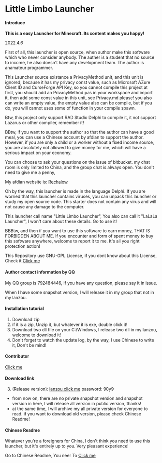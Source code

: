 # Little Limbo Launcher

#### Introduce

 **This is a easy Launcher for Minecraft. Its content makes you happy!**

2022.4.6

First of all, this launcher is open source, when author make this software which who never consider anybody. The auther is a student that no source to income, he also doesn't have any development team. The author is anamateur programmer.

This Launcher source existance a PrivacyMethod unit, and this unit is ignored, because it has my privacy const value, such as Microsoft AZure Client ID and CurseForge API Key, so you cannot compile this project at first, you should add an PrivacyMethod.pas in your workspace and import it, then add some const value in this unit, see Privacy.md please! you also can write an empty value, the empty value also can be compile, but if you do, you will cannot uses some of function in your compile spawn. 

Btw, this project only support RAD Studio Delphi to compile it, it not support Lazarus or other compiler, remember it!

BBtw, if you want to support the author so that the author can have a good meal, you can use a Chinese account by afdian to support the author. However, if you are only a child or a worker without a fixed income source, you are absolutely not allowed to give money for me, which will have a serious impact on your economy.

You can choose to ask your questions on the issue of bitbucket. my chat room is only limited to China, and the group chat is always open. You don't need to give me a penny,

My afdian website is: [Rechalow](https://afdian.net/a/Rechalow)

Oh by the way, this launcher is made in the language Delphi. If you are worried that this launcher contains viruses, you can unpack this launcher or study my open source code. This starter does not contain any virus and will not cause any damage to the computer. 

This launcher call name "Little Limbo Launcher", You also can call it "LaLaLa Launcher", I won't care about these details. Go to use it!

BBBtw, and then if you want to use this software to earn money, THAT IS FORBIDDEN ABOUT ME. If you encounter and form of spent money to buy this software anywhere, welcome to report it to me. It's all you right protection action!

This Repository use GNU-GPL License, if you dont know about this License, Check it [Click me](https://choosealicense.com/licenses/lgpl-2.1/)

#### Author contact information by QQ

My QQ group is 792484446, If you have any question, please say it in issue.

When I have some snapshot version, I will release it in my group that not in my lanzou.

#### Installation tutorial

1. Download zip
2. if it is a zip, Unzip it, but whatever it is exe, double click it!
3. Download two dll file on your C:/Windows, I release two dll in my lanzou, welcome to download it!
4. Don't forget to watch the update log, by the way, I use Chinese to write it, Don't be mind!

#### Contributor

[Click me](./CONTRIBUTING.md)

#### Download link

3. (Release version): [lanzou click me](https://wwdy.lanzouj.com/b023j206d) password: 90y9

- from now on, there are no private snapshot version and snapshot version in here, I will release all version in public version, thanks!
- at the same time, I will archive my all private version for everyone to read. if you want to download old version, please check Chinese Readme!

#### Chinese Readme

Whatever you're a foreigners for China, I don't think you need to use this launcher, but it's entirely up to you. Very pleasant experience!

Go to Chinese Readme, You neer To [Click me](./README_CN.md)